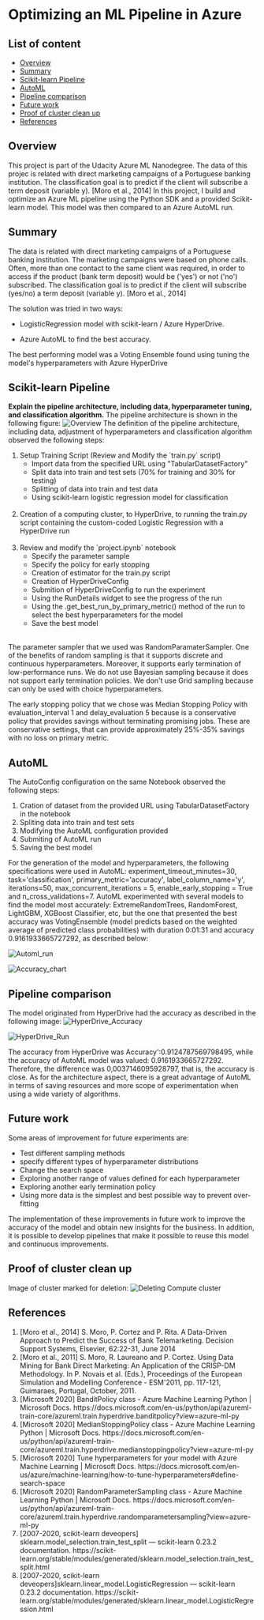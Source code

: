 # Optimizing an ML Pipeline in Azure

## List of content
* [Overview](#overview)
* [Summary](#summary)
* [Scikit-learn Pipeline](#scikit-learn-pipeline)
* [AutoML](#automl)
* [Pipeline comparison](#pipeline-comparison)
* [Future work](#future-work)
* [Proof of cluster clean up](#proof-of-cluster-clean-up)
* [References](#references)


## Overview
This project is part of the Udacity Azure ML Nanodegree. The data of this projec is related with direct marketing campaigns of a Portuguese banking institution. The classification goal is to predict if the client will subscribe a term deposit (variable y). [Moro et al., 2014]
In this project, I build and optimize an Azure ML pipeline using the Python SDK and a provided Scikit-learn model.
This model was then compared to an Azure AutoML run.

## Summary
The data is related with direct marketing campaigns of a Portuguese banking institution. The marketing campaigns were based on phone calls. Often, more than one contact to the same client was required, in order to access if the product (bank term deposit) would be ('yes') or not ('no') subscribed. The classification goal is to predict if the client will subscribe (yes/no) a term deposit (variable y). [Moro et al., 2014]

The solution was tried in two ways:
- LogisticRegression model with scikit-learn / Azure HyperDrive.

- Azure AutoML to find the best accuracy.

The best performing model was a Voting Ensemble found using tuning the model's hyperparameters with Azure HyperDrive

## Scikit-learn Pipeline
**Explain the pipeline architecture, including data, hyperparameter tuning, and classification algorithm.**
The pipeline architecture is shown in the following figure:
![Overview](imagens/Overview.png)
The definition of the pipeline architecture, including data, adjustment of hyperparameters and classification algorithm observed the following steps:
<ol>
  <li>Setup Training Script (Review and Modify the `train.py` script)
    <ul>
      <li> Import data from the specified URL using "TabularDatasetFactory" </li>
      <li> Split data into train and test sets (70% for training and 30% for testing) </li>
      <li> Splitting of data into train and test data </li>
      <li> Using scikit-learn logistic regression model for classification </li>
    </ul>
  </li><br>
  <li> Creation of a computing cluster, to HyperDrive, to running the train.py script containing the custom-coded Logistic Regression with a HyperDrive run
  </li><br>
  <li> Review and modify the `project.ipynb` notebook
    <ul>
      <li> Specify the parameter sample </li>
      <li> Specify the policy for early stopping </li>
      <li> Creation of estimator for the train.py script </li>
      <li> Creation of HyperDriveConfig </li>
      <li> Submition of HyperDriveConfig to run the experiment </li>
      <li> Using the RunDetails widget to see the progress of the run </li>
      <li> Using the .get_best_run_by_primary_metric() method of the run to select the best hyperparameters for the model </li>
      <li> Save the best model </li>
    </ul>
  </li><br>
</ol>     

The parameter sampler that we used was RandomParamaterSampler. One of the benefits of random sampling is that it supports discrete and continuous hyperparameters.  Moreover, it supports early termination of low-performance runs. We do not use Bayesian sampling because it does not support early termination policies. We don't use Grid sampling because can only be used with choice hyperparameters.

The early stopping policy that we chose was Median Stopping Policy with evaluation_interval 1 and delay_evaluation 5 because is a conservative policy that provides savings without terminating promising jobs. These are conservative settings, that can provide approximately 25%-35% savings with no loss on primary metric.

## AutoML

The AutoConfig configuration on the same Notebook observed the following steps:
<ol>
      <li> Cration of dataset from the provided URL using TabularDatasetFactory in the notebook </li>
      <li> Spliting data into train and test sets </li>
      <li> Modifying the AutoML configuration provided </li>
      <li> Submiting of AutoML run </li>
      <li> Saving the best model </li>
</ol>     
For the generation of the model and hyperparameters, the following specifications were used in AutoML: experiment_timeout_minutes=30, task='classification',     primary_metric='accuracy', label_column_name='y', iterations=50, max_concurrent_iterations = 5, enable_early_stopping = True and n_cross_validations=7. AutoML experimented with several models to find the model most accurately: ExtremeRandomTrees, RandomForest, LightGBM, XGBoost Classifier, etc, but the one that presented the best accuracy was VotingEnsemble (model predicts based on the weighted average of predicted class probabilities) with duration 0:01:31 and accuracy 0.9161933665727292, as described below:

![Automl_run](imagens/Automl_run.png)

![Accuracy_chart](imagens/Accuracy_chart.png)


## Pipeline comparison

The model originated from HyperDrive had the accuracy as described in the following image:
![HyperDrive_Accuracy](imagens/HyperDrive_Accuracy.png)

![HyperDrive_Run](imagens/HyperDrive_run342.png)

The accuracy from HyperDrive was Accuracy':0.9124787569798495, while the accuracy of AutoML model was valued: 0.9161933665727292. Therefore, the difference was 0,0037146095928797, that is, the accuracy is close. As for the architecture aspect, there is a great advantage of AutoML in terms of saving resources and more scope of experimentation when using a wide variety of algorithms.

## Future work

Some areas of improvement for future experiments are:
- Test different sampling methods
- specify different types of hyperparameter distributions
- Change the search space
- Exploring another range of values defined for each hyperparameter
- Exploring another early termination policy
- Using more data is the simplest and best possible way to prevent over-fitting

The implementation of these improvements in future work to improve the accuracy of the model and obtain new insights for the business. In addition, it is possible to develop pipelines that make it possible to reuse this model and continuous improvements.

## Proof of cluster clean up
Image of cluster marked for deletion:
![Deleting Compute cluster](imagens/compute-cluster_deleting.png)


## References

<ol>
  <li> [Moro et al., 2014] S. Moro, P. Cortez and P. Rita. A Data-Driven Approach to Predict the Success of Bank Telemarketing. Decision Support Systems, Elsevier, 62:22-31, June 2014
  <li> [Moro et al., 2011] S. Moro, R. Laureano and P. Cortez. Using Data Mining for Bank Direct Marketing: An Application of the CRISP-DM Methodology. In P. Novais et al. (Eds.), Proceedings of the European Simulation and Modelling Conference - ESM'2011, pp. 117-121, Guimaraes, Portugal, October, 2011.
  <li> [Microsoft 2020] BanditPolicy class - Azure Machine Learning Python | Microsoft Docs. https://docs.microsoft.com/en-us/python/api/azureml-train-core/azureml.train.hyperdrive.banditpolicy?view=azure-ml-py
  <li> [Microsoft 2020] MedianStoppingPolicy class - Azure Machine Learning Python | Microsoft Docs. https://docs.microsoft.com/en-us/python/api/azureml-train-core/azureml.train.hyperdrive.medianstoppingpolicy?view=azure-ml-py
  <li> [Microsoft 2020] Tune hyperparameters for your model with Azure Machine Learning | Microsoft Docs. https://docs.microsoft.com/en-us/azure/machine-learning/how-to-tune-hyperparameters#define-search-space
  <li> [Microsoft 2020] RandomParameterSampling class - Azure Machine Learning Python | Microsoft Docs. https://docs.microsoft.com/en-us/python/api/azureml-train-core/azureml.train.hyperdrive.randomparametersampling?view=azure-ml-py
  <li> [2007-2020, scikit-learn deveopers] sklearn.model_selection.train_test_split — scikit-learn 0.23.2 documentation. https://scikit-learn.org/stable/modules/generated/sklearn.model_selection.train_test_split.html
  <li> [2007-2020, scikit-learn deveopers]sklearn.linear_model.LogisticRegression — scikit-learn 0.23.2 documentation. https://scikit-learn.org/stable/modules/generated/sklearn.linear_model.LogisticRegression.html
  </li><br>
</ol>  
